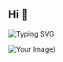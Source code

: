 ## Hi 👋
![Typing SVG](https://readme-typing-svg.demolab.com/?lines=Hi+oy+ni+kaon+na+ka?!&center=true&size=20)

![Your Image](https://i.pinimg.com/originals/61/a9/aa/61a9aa07cff97c707d5d867b76b9742b.gif))

